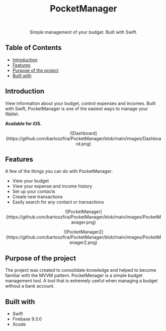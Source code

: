<h1 align="center"> PocketManager </h1> <br>
<p align="center">
 

<p align="center">
  Simple management of your budget. Built with Swift.
</p>

## Table of Contents

- [Introduction](#introduction)
- [Features](#features)
- [Purpose of the project](#purpose-of-the-project)
- [Built with](#built-with)

## Introduction

View information about your budget, control expenses and incomes. Built with Swift, PocketManager is one of the easiest ways to manage your Wallet.

**Available for iOS.**

<p align="center">
  ![Dashboard](https://github.com/bartoszfira/PocketManager/blob/main/images/Dashboard.png)
</p>

## Features

A few of the things you can do with PocketManager:

* View your budget
* View your expense and income history
* Set up your contacts
* Create new transactions
* Easily search for any contact or transactions

<p align="center">
  ![PocketManager](https://github.com/bartoszfira/PocketManager/blob/main/images/PocketManager.png)
</p>
<p align="center">
  ![PocketManager2](https://github.com/bartoszfira/PocketManager/blob/main/images/PocketMenager2.png)
</p>

## Purpose of the project

The project was created to consolidate knowledge and helped to become familiar with the MVVM pattern. PocketMenager is a simple budget management tool. A tool that is extremely useful when managing a budget without a bank account.

## Built with

* Swift
* Firebase 9.3.0
* Xcode